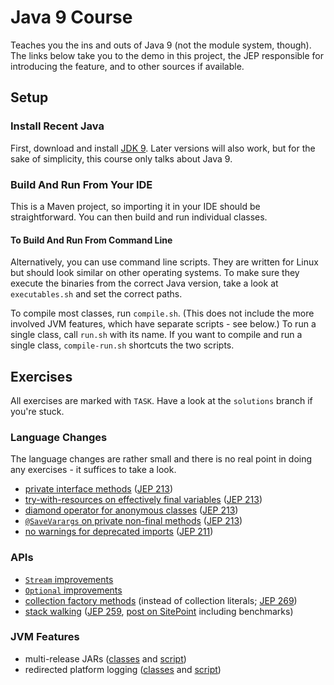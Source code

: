 # Java 9 Course

Teaches you the ins and outs of Java 9 (not the module system, though).
The links below take you to the demo in this project, the JEP responsible for introducing the feature, and to other sources if available.

## Setup

### Install Recent Java

First, download and install [JDK 9](http://www.oracle.com/technetwork/java/javase/downloads/jdk9-downloads-3848520.html).
Later versions will also work, but for the sake of simplicity, this course only talks about Java 9.

### Build And Run From Your IDE

This is a Maven project, so importing it in your IDE should be straightforward.
You can then build and run individual classes.

#### To Build And Run From Command Line

Alternatively, you can use command line scripts.
They are written for Linux but should look similar on other operating systems.
To make sure they execute the binaries from the correct Java version, take a look at `executables.sh` and set the correct paths.

To compile most classes, run `compile.sh`.
(This does not include the more involved JVM features, which have separate scripts - see below.)
To run a single class, call `run.sh` with its name.
If you want to compile and run a single class, `compile-run.sh` shortcuts the two scripts.

## Exercises

All exercises are marked with `TASK`.
Have a look at the `solutions` branch if you're stuck.

### Language Changes

The language changes are rather small and there is no real point in doing any exercises - it suffices to take a look.

* [private interface methods](src/main/java/java9/lang/private_interface_methods/PrivateInterfaceMethods.java) ([JEP 213](http://openjdk.java.net/jeps/213))
* [try-with-resources on effectively final variables](src/main/java/java9/lang/try_with_resources/TryWithResources.java) ([JEP 213](http://openjdk.java.net/jeps/213))
* [diamond operator for anonymous classes](src/main/java/java9/lang/diamond_operator/DiamondOperator.java) ([JEP 213](http://openjdk.java.net/jeps/213))
* [`@SaveVarargs` on private non-final methods](src/main/java/java9/lang/safe_varargs/SafeVarargs.java) ([JEP 213](http://openjdk.java.net/jeps/213))
* [no warnings for deprecated imports](src/main/java/java9/lang/deprecated_imports/DeprecatedImports.java) ([JEP 211](http://openjdk.java.net/jeps/211))

### APIs

* [`Stream` improvements](src/main/java/java9/api/stream)
* [`Optional` improvements](src/main/java/java9/api/optional)
* [collection factory methods](src/main/java/java9/api/collection_factory_methods/CollectionFactories.java) (instead of collection literals; [JEP 269](http://openjdk.java.net/jeps/269))
* [stack walking](src/main/java/java9/api/stack_walking/StackWalking.java) ([JEP 259](http://openjdk.java.net/jeps/259), [post on SitePoint](https://www.sitepoint.com/deep-dive-into-java-9s-stack-walking-api/) including benchmarks)

### JVM Features

* multi-release JARs ([classes](src/main/java/java9/jvm/multi_release) and [script](multi-release.sh))
* redirected platform logging ([classes](src/main/logging/java9/jvm/platform_logging) and [script](platform-logging.sh))
